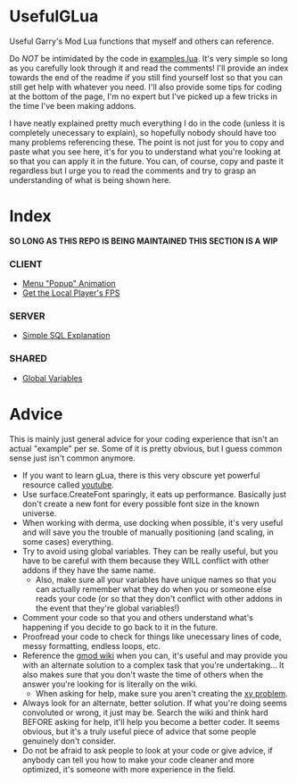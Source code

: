 # UsefulGLua
Useful Garry's Mod Lua functions that myself and others can reference.

  Do *NOT* be intimidated by the code in [examples.lua](https://github.com/JoshJOkayguy/UsefulGLua/blob/main/examples.lua). It's very simple so long as you carefully look through it and read the comments! I'll provide an index towards the end of the readme if you still find yourself lost so that you can still get help with whatever you need. I'll also provide some tips for coding at the bottom of the page, I'm no expert but I've picked up a few tricks in the time I've been making addons.

  I have neatly explained pretty much everything I do in the code (unless it is completely unecessary to explain), so hopefully nobody should have too many problems referencing these. The point is not just for you to copy and paste what you see here, it's for you to understand what you're looking at so that you can apply it in the future. You can, of course, copy and paste it regardless but I urge you to read the comments and try to grasp an understanding of what is being shown here.

# Index

**SO LONG AS THIS REPO IS BEING MAINTAINED THIS SECTION IS A WIP**

### CLIENT
- [Menu "Popup" Animation](https://github.com/JoshJOkayguy/UsefulGLua/blob/main/clientside_examples.lua#L3)
- [Get the Local Player's FPS](https://github.com/JoshJOkayguy/UsefulGLua/blob/main/clientside_examples.lua#L25)

### SERVER
- [Simple SQL Explanation](https://github.com/JoshJOkayguy/UsefulGLua/blob/main/serverside_examples.lua#L1)

### SHARED
- [Global Variables](https://github.com/JoshJOkayguy/UsefulGLua/blob/main/shared_examples.lua#L1)

# Advice
This is mainly just general advice for your coding experience that isn't an actual "example" per se. Some of it is pretty obvious, but I guess common sense just isn't common anymore.

- If you want to learn gLua, there is this very obscure yet powerful resource called [youtube](https://www.youtube.com/).
- Use surface.CreateFont sparingly, it eats up performance. Basically just don't create a new font for every possible font size in the known universe.
- When working with derma, use docking when possible, it's very useful and will save you the trouble of manually positioning (and scaling, in some cases) everything.
- Try to avoid using global variables. They can be really useful, but you have to be careful with them because they WILL conflict with other addons if they have the same name.
  - Also, make sure all your variables have unique names so that you can actually remember what they do when you or someone else reads your code (or so that they don't conflict with other addons in the event that they're global variables!)
- Comment your code so that you and others understand what's happening if you decide to go back to it in the future.
- Proofread your code to check for things like unecessary lines of code, messy formatting, endless loops, etc.
- Reference the [gmod wiki](http://wiki.facepunch.com/gmod/) when you can, it's useful and may provide you with an alternate solution to a complex task that you're undertaking... It also makes sure that you don't waste the time of others when the answer you're looking for is literally on the wiki.
  - When asking for help, make sure you aren't creating the [xy problem](https://xyproblem.info/).
- Always look for an alternate, better solution. If what you're doing seems convoluted or wrong, it just may be. Search the wiki and think hard BEFORE asking for help, it'll help you become a better coder. It seems obvious, but it's a truly useful piece of advice that some people genuinely don't consider.
- Do not be afraid to ask people to look at your code or give advice, if anybody can tell you how to make your code cleaner and more optimized, it's someone with more experience in the field.
